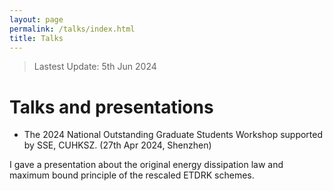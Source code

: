 ```yaml
---
layout: page
permalink: /talks/index.html
title: Talks
---
```


> Lastest Update: 5th Jun 2024

# Talks and presentations

-  The 2024 National Outstanding Graduate Students Workshop supported by SSE, CUHKSZ. (27th Apr 2024, Shenzhen)

  I gave a presentation about the original energy dissipation law and maximum bound principle of the rescaled ETDRK schemes.

  

